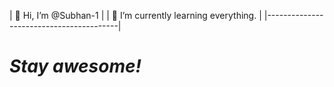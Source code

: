 
| 👋 Hi, I’m @Subhan-1                    |
| 🌱 I’m currently learning everything.   |
|-----------------------------------------|


# <i>Stay awesome!</i>
          
